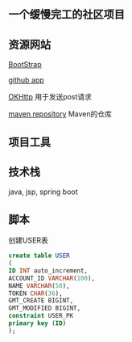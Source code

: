 ## 一个缓慢完工的社区项目
## 资源网站
[BootStrap](https://v3.bootcss.com/components/#navbar)

[github app](https://docs.github.com/en/developers/apps/building-oauth-apps/creating-an-oauth-app)

[OKHttp](https://square.github.io/okhttp/#mockwebserver) 用于发送post请求

[maven repository](https://mvnrepository.com/) Maven的仓库
## 项目工具

## 技术栈
java, jsp, spring boot

## 脚本
创建USER表
```sql
create table USER
(
ID INT auto_increment,
ACCOUNT_ID VARCHAR(100),
NAME VARCHAR(50),
TOKEN CHAR(36),
GMT_CREATE BIGINT,
GMT_MODIFIED BIGINT,
constraint USER_PK
primary key (ID)
);
```